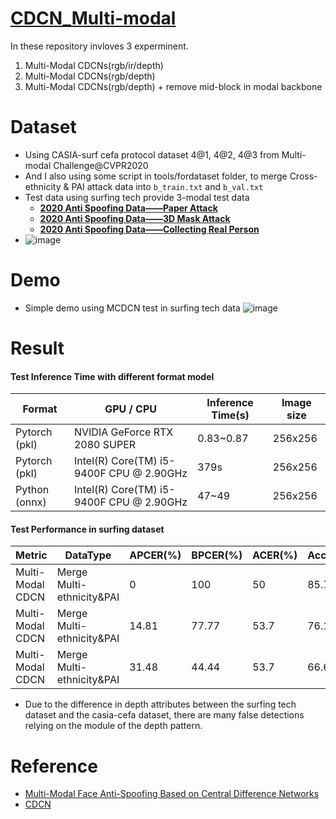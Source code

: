 # [CDCN_Multi-modal](https://github.com/Leyan529/Face-Anti-Spoof/files/11086307/Multi-Modal.Face.Anti-Spoofing.Based.on.Central.Difference.Networks.pdf)
In these repository invloves 3 experminent.
1. Multi-Modal CDCNs(rgb/ir/depth)
2. Multi-Modal CDCNs(rgb/depth)
3. Multi-Modal CDCNs(rgb/depth) + remove mid-block in modal backbone

# Dataset
* Using CASIA-surf cefa protocol dataset 4@1, 4@2, 4@3 from Multi-modal Challenge@CVPR2020
* And I also using some script in tools/fordataset folder, to merge Cross-ethnicity & PAI attack data into `b_train.txt` and `b_val.txt`
* Test data using surfing tech provide 3-modal test data
    - **[2020 Anti Spoofing Data——Paper Attack](http://www.surfing.ai/Datasets/226.html)**
    - **[2020 Anti Spoofing Data——3D Mask Attack](http://www.surfing.ai/Datasets/224.html)**
    - **[2020 Anti Spoofing Data——Collecting Real Person](http://www.surfing.ai/Datasets/223.html)**
* ![image](https://user-images.githubusercontent.com/24097516/228152092-4bebe5ac-7238-4b0d-b138-b5dfd9a7dab9.png)

# Demo
* Simple demo using MCDCN test in surfing tech data
![image](https://user-images.githubusercontent.com/24097516/228152527-aead04e0-43d6-4a36-9abd-c30ef5dd4b7f.png)

# Result

#### Test Inference Time with different format model
| Format | GPU / CPU | Inference Time(s) | Image size |
| --- | --- | --- | --- |
| Pytorch (pkl) | NVIDIA GeForce RTX 2080 SUPER | 0.83~0.87 | 256x256 |
| Pytorch (pkl) | Intel(R) Core(TM) i5-9400F CPU @ 2.90GHz | 379s | 256x256 |
| Python (onnx) | Intel(R) Core(TM) i5-9400F CPU @ 2.90GHz | 47~49 | 256x256 |

#### Test Performance in surfing dataset
| Metric | DataType | APCER(%) | BPCER(%) | ACER(%) | Accuracy(%) | Thres |
| --- | --- | --- | --- | --- | --- | --- |
| Multi-Modal CDCN | Merge Multi-ethnicity&PAI | 0 | 100 | 50 | 85.7 | 0.9 |
| Multi-Modal CDCN | Merge Multi-ethnicity&PAI | 14.81 | 77.77 | 53.7 | 76.19 | 0.7 |
| Multi-Modal CDCN | Merge Multi-ethnicity&PAI | 31.48 | 44.44 | 53.7 | 66.66 | 0.5 |

* Due to the difference in depth attributes between the surfing tech dataset and the casia-cefa dataset, there are many false detections relying on the module of the depth pattern.

# Reference
* [Multi-Modal Face Anti-Spoofing Based on Central Difference Networks](https://arxiv.org/abs/2004.08388)
* [CDCN](https://github.com/ZitongYu/CDCN/tree/master/FAS_challenge_CVPRW2020/Track1%20Multi-modal/model1_2_pytorch)
